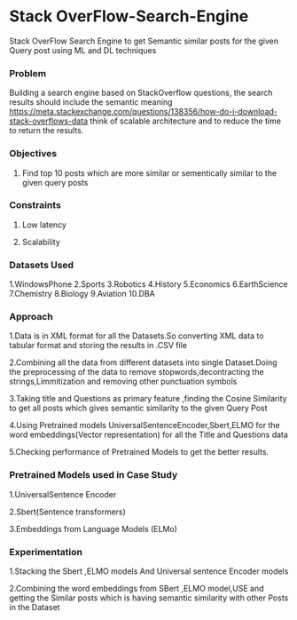 # Stack OverFlow-Search-Engine
Stack OverFlow Search Engine to get Semantic similar posts for the given Query post using ML and DL techniques

### Problem

Building a search engine based on StackOverflow questions, the search results should include the semantic meaning https://meta.stackexchange.com/questions/138356/how-do-i-download-stack-overflows-data think of scalable architecture and  to reduce the time to return the results.


### Objectives

1) Find top 10 posts which are more similar or sementically similar to the given query posts


### Constraints

1) Low latency

2) Scalability

### Datasets Used

1.WindowsPhone 
2.Sports 
3.Robotics 
4.History 
5.Economics 
6.EarthScience 
7.Chemistry 
8.Biology 
9.Aviation 
10.DBA 


### Approach

1.Data is in XML format for all the Datasets.So converting XML data to tabular format and storing the results in .CSV file

2.Combining all the data from different datasets into single Dataset.Doing the preprocessing of the data to remove stopwords,decontracting the strings,Limmitization and removing other punctuation symbols

3.Taking title and Questions as primary feature ,finding the Cosine Similarity to get all posts which gives semantic similarity to the given Query Post

4.Using Pretrained models UniversalSentenceEncoder,Sbert,ELMO for the word embeddings(Vector representation) for all the Title and Questions data

5.Checking performance of Pretrained Models to get the better results.


### Pretrained Models used in Case Study

1.UniversalSentence Encoder

2.Sbert(Sentence transformers)

3.Embeddings from Language Models (ELMo)


### Experimentation

1.Stacking the Sbert ,ELMO models And Universal sentence Encoder models

2.Combining the word embeddings from SBert ,ELMO model,USE and getting the Similar posts which is having semantic similarity with other Posts in the Dataset





